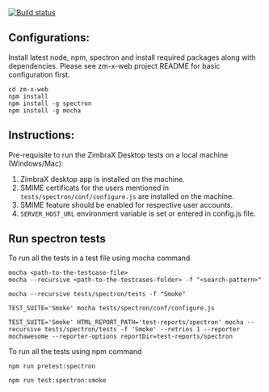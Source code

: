 [![Build status](https://ci.appveyor.com/api/projects/status/in3wi2uwq6p1cq37?svg=true)](https://ci.appveyor.com/project/jiteshsojitra/appveyor-desktop)

## Configurations:

Install latest node, npm, spectron and install required packages along with dependencies. Please see zm-x-web project README for basic configuration first.
```
cd zm-x-web
npm install
npm install -g spectron
npm install -g mocha
```

## Instructions:

Pre-requisite to run the ZimbraX Desktop tests on a local machine (Windows/Mac):

1. ZimbraX desktop app is installed on the machine.
2. SMIME certificats for the users mentioned in `tests/spectron/conf/configure.js` are installed on the machine.
3. SMIME feature should be enabled for respective user accounts.
4. `SERVER_HOST_URL` environment variable is set or entered in config.js file.

## Run spectron tests

To run all the tests in a test file using mocha command
```
mocha <path-to-the-testcase-file>
mocha --recursive <path-to-the-testcases-folder> -f "<search-pattern>"
```
```
mocha --recursive tests/spectron/tests -f "Smoke"

TEST_SUITE='Smoke' mocha tests/spectron/conf/configure.js

TEST_SUITE='Smoke' HTML_REPORT_PATH='test-reports/spectron' mocha --recursive tests/spectron/tests -f 'Smoke' --retries 1 --reporter mochawesome --reporter-options reportDir=test-reports/spectron
```

To run all the tests using npm command
```
npm run pretest:spectron

npm run test:spectron:smoke
```
